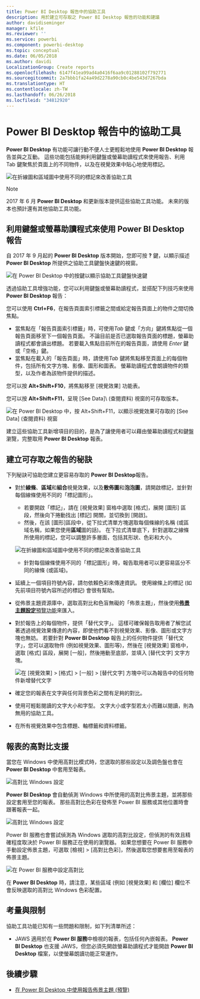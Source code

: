 ```yaml
---
title: Power BI Desktop 報告中的協助工具
description: 用於建立可存取之 Power BI Desktop 報告的功能和建議
author: davidiseminger
manager: kfile
ms.reviewer: ''
ms.service: powerbi
ms.component: powerbi-desktop
ms.topic: conceptual
ms.date: 06/05/2018
ms.author: davidi
LocalizationGroup: Create reports
ms.openlocfilehash: 6147f41ea99ad4a0416f6aa9c01288102f792771
ms.sourcegitcommit: 2a7bbb1fa24a49d2278a90cb0c4be543d7267bda
ms.translationtype: HT
ms.contentlocale: zh-TW
ms.lasthandoff: 06/26/2018
ms.locfileid: "34812920"
---
```

# <a name="accessibility-in-power-bi-desktop-reports"></a>Power BI Desktop 報告中的協助工具
**Power BI Desktop** 有功能可讓行動不便人士更輕鬆地使用 **Power BI Desktop** 報告並與之互動。 這些功能包括能夠利用鍵盤或螢幕助讀程式來使用報告、利用 Tab 鍵聚焦於頁面上的不同物件，以及在視覺效果中貼心地使用標記。

![在折線圖和區域圖中使用不同的標記來改善協助工具](media/desktop-accessibility/accessibility_01.png)

> [!NOTE]
> 2017 年 6 月 **Power BI Desktop** 和更新版本提供這些協助工具功能。 未來的版本也預計還有其他協助工具功能。
> 
> 

## <a name="consuming-a-power-bi-desktop-report-with-a-keyboard-or-screen-reader"></a>利用鍵盤或螢幕助讀程式來使用 Power BI Desktop 報告
自 2017 年 9 月起的 **Power BI Desktop** 版本開始，您即可按 **?** 鍵，以顯示描述 **Power BI Desktop** 所提供之協助工具鍵盤快速鍵的視窗。

![在  Power BI Desktop 中的按鍵以顯示協助工具鍵盤快速鍵](media/desktop-accessibility/accessibility_03.png)

透過協助工具增強功能，您可以利用鍵盤或螢幕助讀程式，並搭配下列技巧來使用 **Power BI Desktop** 報告：

您可以使用 **Ctrl+F6**，在報告頁面索引標籤之間或給定報告頁面上的物件之間切換焦點。

* 當焦點在「報告頁面索引標籤」時，可使用*Tab* 鍵或「方向」鍵將焦點從一個報告頁面移至下一個報告頁面。 不論目前是否已選取報告頁面的標題，螢幕助讀程式都會讀出標題。 若要載入焦點目前所在的報告頁面，請使用 *Enter* 鍵或「空格」鍵。
* 當焦點在載入的「報告頁面」時，請使用*Tab* 鍵將焦點移至頁面上的每個物件，包括所有文字方塊、影像、圖形和圖表。 螢幕助讀程式會朗讀物件的類型，以及作者為該物件提供的描述。 

您可以按 **Alt+Shift+F10**，將焦點移至 [視覺效果] 功能表。

您可以按 **Alt+Shift+F11**，呈現 [See Data]\ (查閱資料) 視窗的可存取版本。

![在 Power BI Desktop 中，按 Alt+Shift+F11，以顯示視覺效果可存取的 [See Data] \(查閱資料) 視窗](media/desktop-accessibility/accessibility_04.png)

建立這些協助工具新增項目的目的，是為了讓使用者可以藉由螢幕助讀程式和鍵盤瀏覽，完整取用 **Power BI Desktop** 報表。

## <a name="tips-for-creating-accessible-reports"></a>建立可存取之報告的秘訣
下列秘訣可協助您建立更容易存取的 **Power BI Desktop**報告。

* 對於**線條**、**區域**和**組合**視覺效果，以及**散佈圖**和**泡泡圖**，請開啟標記，並針對每個線條使用不同的「標記圖形」。
  
  * 若要開啟「標記」，請在 [視覺效果] 窗格中選取 [格式]，展開 [圖形] 區段，然後向下捲動找出 [標記] 開關，並切換到 [開啟]。
  * 然後，在該 [圖形]區段中，從下拉式清單方塊選取每個條線的名稱 (或區域名稱，如果您使用**區域**圖的話)。 在下拉式清單底下，針對選取之線條所使用的標記，您可以調整許多層面，包括其形狀、色彩和大小。
  
  ![在折線圖和區域圖中使用不同的標記來改善協助工具](media/desktop-accessibility/accessibility_01.png)
  
  * 針對每個線條使用不同的「標記圖形」時，報告取用者可以更容易區分不同的線條 (或區域)。
* 延續上一個項目符號內容，請勿依賴色彩來傳達資訊。 使用線條上的標記 (如先前項目符號內容所述的標記) 會很有幫助。
* 從佈景主題資源庫中，選取高對比和色盲無礙的「佈景主題」，然後使用[**佈景主題設定**預覽功能](desktop-report-themes.md)來匯入。
* 對於報告上的每個物件，提供「替代文字」。 這樣可確保報告取用者了解您試著透過視覺效果傳達的內容，即使他們看不到視覺效果、影像、圖形或文字方塊也無妨。 若要針對 **Power BI Desktop** 報告上的任何物件提供「替代文字」，您可以選取物件 (例如視覺效果、圖形等)，然後在 [視覺效果] 窗格中，選取 [格式] 區段，展開 [一般]，然後捲動至底部，並填入 [替代文字] 文字方塊。
  
  ![在 [視覺效果] > [格式] > [一般] > [替代文字] 方塊中可以為報告中的任何物件新增替代文字](media/desktop-accessibility/accessibility_02.png)
* 確定您的報表在文字與任何背景色彩之間有足夠的對比。
* 使用可輕鬆閱讀的文字大小和字型。 文字大小或字型若太小而難以閱讀，則為無用的協助工具。
* 在所有視覺效果中包含標題、軸標籤和資料標籤。

## <a name="high-contrast-support-for-reports"></a>報表的高對比支援

當您在 Windows 中使用高對比模式時，您選取的那些設定以及調色盤也會在 **Power BI Desktop** 中套用至報表。 

![高對比 Windows 設定](media/desktop-accessibility/accessibility_05.png)

**Power BI Desktop** 會自動偵測 Windows 中所使用的高對比佈景主題，並將那些設定套用至您的報表。 那些高對比色彩在發佈至 Power BI 服務或其他位置時會跟著報表一起。

![高對比 Windows 設定](media/desktop-accessibility/accessibility_05b.png)

Power BI 服務也會嘗試偵測為 Windows 選取的高對比設定，但偵測的有效且精確程度取決於 Power BI 服務正在使用的瀏覽器。 如果您想要在 Power BI 服務中手動設定佈景主題，可選取 [檢視] > [高對比色彩]，然後選取您想要套用至報表的佈景主題。

![在 Power BI 服務中設定高對比](media/desktop-accessibility/accessibility_06.png)

在 **Power BI Desktop** 時，請注意，某些區域 (例如 [視覺效果] 和 [欄位] 欄位不會反映選取的高對比 Windows 色彩配置。


## <a name="considerations-and-limitations"></a>考量與限制
協助工具功能已知有一些問題和限制，如下列清單所述：

* JAWS 適用於在 **Power BI 服務**中檢視的報表，包括任何內嵌報表。 **Power BI Desktop** 也支援 JAWS，但您必須先開啟螢幕助讀程式才能開啟 **Power BI Desktop** 檔案，以使螢幕朗讀功能正常運作。

## <a name="next-steps"></a>後續步驟
* [在 Power BI Desktop 中使用報告佈景主題 (預覽)](desktop-report-themes.md)

